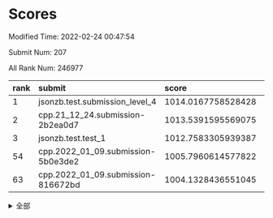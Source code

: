 # Scores

Modified Time: 2022-02-24 00:47:54

Submit Num: 207

All Rank Num: 246977

| rank |               submit               |       score        |       sigma        | pk_num |
| :--- | :--------------------------------- | :----------------- | :----------------- | :----- |
| 1    | jsonzb.test.submission_level_4     | 1014.0167758528428 | 0.8022255397396038 | 4773   |
| 2    | cpp.21_12_24.submission-2b2ea0d7   | 1013.5391595569075 | 0.7685457642448975 | 4775   |
| 3    | jsonzb.test.test_1                 | 1012.7583305939387 | 0.8006156312489348 | 4763   |
| 54   | cpp.2022_01_09.submission-5b0e3de2 | 1005.7960614577822 | 0.7154186749704726 | 4770   |
| 63   | cpp.2022_01_09.submission-816672bd | 1004.1328436551045 | 0.7090403885704503 | 4770   |


<details>
<summary>全部</summary>

| rank |                 submit                 |       score        |       sigma        | pk_num |
| :--- | :------------------------------------- | :----------------- | :----------------- | :----- |
| 1    | jsonzb.test.submission_level_4         | 1014.0167758528428 | 0.8022255397396038 | 4773   |
| 2    | cpp.21_12_24.submission-2b2ea0d7       | 1013.5391595569075 | 0.7685457642448975 | 4775   |
| 3    | jsonzb.test.test_1                     | 1012.7583305939387 | 0.8006156312489348 | 4763   |
| 4    | gobigger.level_3.submission_level_3_8  | 1012.2253903649563 | 0.7863878131547093 | 4771   |
| 5    | gobigger.level_3.submission_level_3_39 | 1011.9666387647075 | 0.7802597866106893 | 4770   |
| 6    | gobigger.level_3.submission_level_3_24 | 1011.6897911904553 | 0.7848737016649149 | 4772   |
| 7    | gobigger.level_3.submission_level_3_14 | 1011.3437555998611 | 0.7569682127075061 | 4775   |
| 8    | gobigger.level_3.submission_level_3_25 | 1011.1557694697195 | 0.7718358737134315 | 4776   |
| 9    | gobigger.level_3.submission_level_3_36 | 1011.0313116163798 | 0.7616827648485107 | 4778   |
| 10   | gobigger.level_3.submission_level_3_34 | 1010.9239834694774 | 0.7669536995595936 | 4774   |
| 11   | gobigger.level_3.submission_level_3_21 | 1010.8937078441259 | 0.7782412270941512 | 4771   |
| 12   | gobigger.level_3.submission_level_3_48 | 1010.659291183644  | 0.7860782368148281 | 4773   |
| 13   | gobigger.level_3.submission_level_3_1  | 1010.5885963194006 | 0.7511719770916182 | 4778   |
| 14   | gobigger.level_3.submission_level_3_11 | 1010.5807224333387 | 0.7788107122563702 | 4773   |
| 15   | gobigger.level_3.submission_level_3_32 | 1010.4004374637249 | 0.7600021823319759 | 4769   |
| 16   | gobigger.level_3.submission_level_3_18 | 1010.3565529457794 | 0.7664796323131522 | 4772   |
| 17   | gobigger.level_3.submission_level_3_30 | 1010.3555745549749 | 0.7572181380340888 | 4770   |
| 18   | gobigger.level_3.submission_level_3_20 | 1010.3503024921628 | 0.7597576558056487 | 4773   |
| 19   | gobigger.level_3.submission_level_3_38 | 1010.3126205338026 | 0.7737724577243336 | 4769   |
| 20   | gobigger.level_3.submission_level_3_27 | 1010.1335843120014 | 0.7784249852066382 | 4769   |
| 21   | gobigger.level_3.submission_level_3_41 | 1010.0444395835926 | 0.7464503059605064 | 4770   |
| 22   | gobigger.level_3.submission_level_3_35 | 1010.0308848858521 | 0.7729430879822997 | 4772   |
| 23   | gobigger.level_3.submission_level_3_31 | 1010.0088428779812 | 0.7646781597458969 | 4774   |
| 24   | gobigger.level_3.submission_level_3_26 | 1009.9552118412342 | 0.7682794659766727 | 4775   |
| 25   | gobigger.level_3.submission_level_3_47 | 1009.8838599247263 | 0.7656257234539839 | 4772   |
| 26   | gobigger.level_3.submission_level_3_40 | 1009.8473595438539 | 0.7509810740540136 | 4776   |
| 27   | gobigger.level_3.submission_level_3_4  | 1009.8076262472056 | 0.7496616267197438 | 4771   |
| 28   | gobigger.level_3.submission_level_3_9  | 1009.790167994118  | 0.7415801568778463 | 4773   |
| 29   | gobigger.level_3.submission_level_3_42 | 1009.7615892700592 | 0.7748523405370715 | 4774   |
| 30   | gobigger.level_3.submission_level_3_37 | 1009.6615665609871 | 0.7428126838677812 | 4769   |
| 31   | gobigger.level_3.submission_level_3_13 | 1009.605857409469  | 0.7565577583613057 | 4774   |
| 32   | gobigger.level_3.submission_level_3_22 | 1009.4638742439971 | 0.7474287650145501 | 4775   |
| 33   | gobigger.level_3.submission_level_3_6  | 1009.3974869715026 | 0.767746221657843  | 4772   |
| 34   | gobigger.level_3.submission_level_3_10 | 1009.3497168031357 | 0.7641722894130039 | 4769   |
| 35   | gobigger.level_3.submission_level_3_0  | 1009.3033550635188 | 0.744146497185073  | 4774   |
| 36   | gobigger.level_3.submission_level_3_15 | 1009.2324485291679 | 0.7446592347584345 | 4773   |
| 37   | gobigger.level_3.submission_level_3_3  | 1009.2271857195791 | 0.7378025493542828 | 4770   |
| 38   | gobigger.level_3.submission_level_3_16 | 1009.2174856014701 | 0.7455098110138941 | 4774   |
| 39   | gobigger.level_3.submission_level_3_2  | 1009.204793469684  | 0.7718652263024441 | 4772   |
| 40   | gobigger.level_3.submission_level_3_45 | 1009.2019971419223 | 0.7409312323984065 | 4771   |
| 41   | gobigger.level_3.submission_level_3_7  | 1009.1822937547951 | 0.7616870494327053 | 4774   |
| 42   | gobigger.level_3.submission_level_3_23 | 1009.1719290974709 | 0.7514922015211853 | 4772   |
| 43   | gobigger.level_3.submission_level_3_17 | 1009.1044888726913 | 0.7477895552750997 | 4774   |
| 44   | gobigger.level_3.submission_level_3_46 | 1009.0927844764776 | 0.7430538375613946 | 4767   |
| 45   | gobigger.level_3.submission_level_3_49 | 1009.043926110095  | 0.754921829475392  | 4772   |
| 46   | gobigger.level_3.submission_level_3_43 | 1009.0197598407996 | 0.7440440499044768 | 4776   |
| 47   | gobigger.level_3.submission_level_3_33 | 1008.9248632195297 | 0.7435511604875205 | 4775   |
| 48   | gobigger.level_3.submission_level_3_12 | 1008.6929248299475 | 0.7409634714177784 | 4777   |
| 49   | gobigger.level_3.submission_level_3_28 | 1008.6340366580577 | 0.7324401566381378 | 4776   |
| 50   | gobigger.level_3.submission_level_3_5  | 1008.6331125026953 | 0.7417897928205907 | 4776   |
| 51   | gobigger.level_3.submission_level_3_29 | 1008.3900042588341 | 0.7432599596131813 | 4770   |
| 52   | gobigger.level_3.submission_level_3_44 | 1008.3839437849236 | 0.7444237427182749 | 4775   |
| 53   | gobigger.level_3.submission_level_3_19 | 1008.2732693708633 | 0.73639248175063   | 4773   |
| 54   | cpp.2022_01_09.submission-5b0e3de2     | 1005.7960614577822 | 0.7154186749704726 | 4770   |
| 55   | gobigger.level_1.submission_level_1_26 | 1004.9064475038441 | 0.7236664040064866 | 4774   |
| 56   | gobigger.level_1.submission_level_1_13 | 1004.7750668944675 | 0.7268274391207329 | 4772   |
| 57   | gobigger.level_1.submission_level_1_33 | 1004.7335783302211 | 0.7328558606292649 | 4774   |
| 58   | gobigger.level_1.submission_level_1_23 | 1004.5660986357706 | 0.7300772979497123 | 4772   |
| 59   | gobigger.level_1.submission_level_1_0  | 1004.2592292839634 | 0.7051311297810705 | 4773   |
| 60   | gobigger.level_1.submission_level_1_28 | 1004.2284183731323 | 0.7053872125963498 | 4773   |
| 61   | gobigger.level_1.submission_level_1_43 | 1004.1484967597802 | 0.7099806802243079 | 4772   |
| 62   | gobigger.level_1.submission_level_1_25 | 1004.1335264747619 | 0.7275664268483277 | 4774   |
| 63   | cpp.2022_01_09.submission-816672bd     | 1004.1328436551045 | 0.7090403885704503 | 4770   |
| 64   | gobigger.level_1.submission_level_1_8  | 1003.9767459241201 | 0.7175881937708872 | 4779   |
| 65   | gobigger.level_1.submission_level_1_5  | 1003.9765990692777 | 0.7235056931394999 | 4776   |
| 66   | gobigger.level_1.submission_level_1_3  | 1003.9716992001577 | 0.7257053502756194 | 4768   |
| 67   | gobigger.level_1.submission_level_1_4  | 1003.9310783527477 | 0.7185365902339563 | 4777   |
| 68   | gobigger.level_1.submission_level_1_2  | 1003.8909878679585 | 0.7127764191246454 | 4773   |
| 69   | gobigger.level_1.submission_level_1_20 | 1003.8229260141658 | 0.7287670893643323 | 4769   |
| 70   | gobigger.level_1.submission_level_1_21 | 1003.7047379474724 | 0.7307056843968255 | 4773   |
| 71   | gobigger.level_1.submission_level_1_31 | 1003.7041212583825 | 0.708854399675202  | 4771   |
| 72   | gobigger.level_1.submission_level_1_38 | 1003.6683097901445 | 0.721022164795945  | 4773   |
| 73   | gobigger.level_1.submission_level_1_48 | 1003.6491713714495 | 0.7047129400108165 | 4769   |
| 74   | gobigger.level_1.submission_level_1_16 | 1003.5556109572586 | 0.7163518425575073 | 4771   |
| 75   | gobigger.level_1.submission_level_1_6  | 1003.5554547539894 | 0.7250522677573061 | 4773   |
| 76   | gobigger.level_1.submission_level_1_27 | 1003.5369582497722 | 0.7067290237678062 | 4771   |
| 77   | gobigger.level_1.submission_level_1_39 | 1003.5099157062034 | 0.7144845865499524 | 4774   |
| 78   | gobigger.level_1.submission_level_1_44 | 1003.4618889058419 | 0.7130523055111381 | 4773   |
| 79   | gobigger.level_1.submission_level_1_14 | 1003.4123180567435 | 0.7074257937953587 | 4770   |
| 80   | gobigger.level_1.submission_level_1_17 | 1003.3788851620407 | 0.716478321869089  | 4770   |
| 81   | gobigger.level_1.submission_level_1_22 | 1003.3004654168429 | 0.7050753565791832 | 4774   |
| 82   | gobigger.level_1.submission_level_1_47 | 1003.2999651357129 | 0.7139173235423143 | 4767   |
| 83   | gobigger.level_1.submission_level_1_29 | 1003.2985466834373 | 0.7185637478209789 | 4773   |
| 84   | gobigger.level_1.submission_level_1_11 | 1003.2883797838385 | 0.7137664739495937 | 4773   |
| 85   | gobigger.level_1.submission_level_1_1  | 1003.2863969691613 | 0.7161064563931627 | 4773   |
| 86   | gobigger.level_1.submission_level_1_46 | 1003.1805363321713 | 0.7171791471968185 | 4776   |
| 87   | gobigger.level_1.submission_level_1_7  | 1003.0851266439021 | 0.7223939070338774 | 4773   |
| 88   | gobigger.level_1.submission_level_1_24 | 1003.0743079693304 | 0.7190431603541879 | 4775   |
| 89   | gobigger.level_1.submission_level_1_35 | 1003.0169353774332 | 0.7227859430579547 | 4776   |
| 90   | gobigger.level_1.submission_level_1_37 | 1002.9962253355985 | 0.7151320453285935 | 4764   |
| 91   | gobigger.level_1.submission_level_1_41 | 1002.9737669978779 | 0.7151912747693023 | 4776   |
| 92   | gobigger.level_1.submission_level_1_34 | 1002.9126716695965 | 0.7166572775550877 | 4771   |
| 93   | gobigger.level_1.submission_level_1_30 | 1002.8994095117246 | 0.7087124562655255 | 4773   |
| 94   | gobigger.level_1.submission_level_1_10 | 1002.7194234413294 | 0.7036379431870322 | 4778   |
| 95   | gobigger.level_1.submission_level_1_36 | 1002.7098354226168 | 0.71631813779593   | 4771   |
| 96   | gobigger.level_1.submission_level_1_12 | 1002.6668209313116 | 0.7073970162121354 | 4773   |
| 97   | gobigger.level_1.submission_level_1_32 | 1002.5975216195911 | 0.7183559655069767 | 4767   |
| 98   | gobigger.level_1.submission_level_1_18 | 1002.5734327634995 | 0.7079378625165392 | 4775   |
| 99   | gobigger.level_1.submission_level_1_49 | 1002.5696109663013 | 0.7148198901144714 | 4779   |
| 100  | gobigger.level_1.submission_level_1_45 | 1002.4974145610274 | 0.722120497158086  | 4775   |
| 101  | gobigger.level_1.submission_level_1_19 | 1002.4959549678434 | 0.7176706916327132 | 4778   |
| 102  | gobigger.level_1.submission_level_1_15 | 1002.4743180048619 | 0.7164945784348521 | 4774   |
| 103  | gobigger.level_1.submission_level_1_42 | 1002.4029368036587 | 0.7085912420281824 | 4768   |
| 104  | gobigger.level_1.submission_level_1_9  | 1002.1243100026375 | 0.704140306663759  | 4775   |
| 105  | gobigger.level_1.submission_level_1_40 | 1001.5378310912096 | 0.7041219544696713 | 4771   |
| 106  | gobigger.random.submission_random_12   | 997.2050362065828  | 0.6994135784573914 | 4778   |
| 107  | gobigger.random.submission_random_10   | 996.9088325631476  | 0.6978353319127812 | 4770   |
| 108  | gobigger.random.submission_random_40   | 996.8635965597709  | 0.70800785140056   | 4772   |
| 109  | gobigger.random.submission_random_4    | 996.738401200868   | 0.7097371083350014 | 4771   |
| 110  | gobigger.random.submission_random_2    | 996.606801038811   | 0.7126062665204823 | 4770   |
| 111  | gobigger.random.submission_random_25   | 996.5998134599856  | 0.7055119399883535 | 4778   |
| 112  | gobigger.random.submission_random_14   | 996.5738269546621  | 0.7129186329623887 | 4778   |
| 113  | gobigger.random.submission_random_3    | 996.5252323387434  | 0.7044683913992394 | 4775   |
| 114  | gobigger.random.submission_random_27   | 996.5082935689776  | 0.703933775206512  | 4772   |
| 115  | gobigger.random.submission_random_41   | 996.4961368120055  | 0.7106662223533454 | 4774   |
| 116  | gobigger.random.submission_random_17   | 996.4447863079665  | 0.7101382442552452 | 4771   |
| 117  | gobigger.random.submission_random_7    | 996.3973139094783  | 0.706567301760139  | 4769   |
| 118  | gobigger.random.submission_random_39   | 996.3910139350942  | 0.7288755485419837 | 4770   |
| 119  | gobigger.random.submission_random_24   | 996.2624528095804  | 0.7056117608842218 | 4768   |
| 120  | gobigger.random.submission_random_5    | 996.2547469898184  | 0.7060904181346228 | 4768   |
| 121  | gobigger.random.submission_random_13   | 996.2414707666065  | 0.7209964149942579 | 4769   |
| 122  | gobigger.random.submission_random_38   | 996.2340510949995  | 0.7191425594190359 | 4768   |
| 123  | gobigger.random.submission_random_34   | 996.0528967867826  | 0.7147125608783169 | 4771   |
| 124  | gobigger.random.submission_random_15   | 996.0518640009017  | 0.6990503937694108 | 4772   |
| 125  | gobigger.random.submission_random_26   | 996.0217801486373  | 0.7095434912139815 | 4770   |
| 126  | gobigger.random.submission_random_1    | 996.0170827268495  | 0.7137132084929293 | 4776   |
| 127  | gobigger.random.submission_random_22   | 995.9372203105913  | 0.7169687258687795 | 4768   |
| 128  | gobigger.random.submission_random_44   | 995.8916308369229  | 0.7019422887053576 | 4778   |
| 129  | gobigger.random.submission_random_19   | 995.8727916957195  | 0.7188673234094971 | 4771   |
| 130  | gobigger.random.submission_random_28   | 995.8602074910267  | 0.6988455050977067 | 4764   |
| 131  | gobigger.random.submission_random_43   | 995.8407427220993  | 0.7025219061893874 | 4770   |
| 132  | gobigger.random.submission_random_36   | 995.8356095968744  | 0.7171949561361053 | 4778   |
| 133  | gobigger.random.submission_random_23   | 995.8348736731897  | 0.7252998476577419 | 4775   |
| 134  | gobigger.random.submission_random_6    | 995.6770079170507  | 0.7083837950327795 | 4767   |
| 135  | gobigger.random.submission_random_29   | 995.6756374819341  | 0.7224167555500748 | 4771   |
| 136  | gobigger.random.submission_random_21   | 995.6626098204554  | 0.7134182498933077 | 4774   |
| 137  | gobigger.random.submission_random_48   | 995.6189325621091  | 0.7102972698316442 | 4774   |
| 138  | gobigger.random.submission_random_9    | 995.5323364527871  | 0.7189085824534648 | 4778   |
| 139  | gobigger.random.submission_random_42   | 995.495604188585   | 0.7213546534247695 | 4769   |
| 140  | gobigger.random.submission_random_30   | 995.4299091711734  | 0.7052562501522761 | 4770   |
| 141  | gobigger.random.submission_random_32   | 995.2917148172712  | 0.7002057985191019 | 4770   |
| 142  | gobigger.random.submission_random_35   | 995.2636521998088  | 0.7205637709184786 | 4771   |
| 143  | gobigger.random.submission_random_16   | 995.2633608222686  | 0.7178236146308649 | 4770   |
| 144  | gobigger.random.submission_random_37   | 995.2563340660956  | 0.711194703708169  | 4771   |
| 145  | gobigger.random.submission_random_46   | 995.2339289899203  | 0.7181968102085503 | 4778   |
| 146  | gobigger.random.submission_random_31   | 995.1511393264326  | 0.7174984361513129 | 4773   |
| 147  | gobigger.random.submission_random_47   | 995.1361055627353  | 0.718072022690334  | 4776   |
| 148  | gobigger.random.submission_random_45   | 995.1159960699725  | 0.7089898917265736 | 4774   |
| 149  | gobigger.random.submission_random_11   | 995.0647503336453  | 0.7207975180817281 | 4775   |
| 150  | gobigger.random.submission_random_18   | 995.0105798429371  | 0.7420856255732569 | 4777   |
| 151  | gobigger.random.submission_random_0    | 994.7868678613901  | 0.719665639173152  | 4774   |
| 152  | gobigger.random.submission_random_49   | 994.6914606013927  | 0.7282931933836191 | 4774   |
| 153  | gobigger.random.submission_random_33   | 994.6761471149428  | 0.7192315968045834 | 4773   |
| 154  | gobigger.random.submission_random_20   | 994.6634806020114  | 0.7147568431995909 | 4771   |
| 155  | gobigger.random.submission_random_8    | 994.3465852149311  | 0.7271616850526209 | 4773   |
| 156  | gobigger.level_2.submission_level_2_15 | 994.2161817842101  | 0.7348717971974008 | 4769   |
| 157  | gobigger.level_2.submission_level_2_48 | 993.9696737912466  | 0.7210340060654881 | 4773   |
| 158  | gobigger.level_2.submission_level_2_14 | 993.6259886779776  | 0.7204888767978922 | 4773   |
| 159  | gobigger.level_2.submission_level_2_22 | 993.617083562423   | 0.7336583586249454 | 4770   |
| 160  | gobigger.level_2.submission_level_2_28 | 993.5063108923091  | 0.7238598144217746 | 4768   |
| 161  | gobigger.level_2.submission_level_2_32 | 993.4302997247172  | 0.7378365351819596 | 4772   |
| 162  | gobigger.level_2.submission_level_2_0  | 993.3598088003648  | 0.7362007695270542 | 4774   |
| 163  | gobigger.level_2.submission_level_2_23 | 993.3294409685385  | 0.7365119288054597 | 4769   |
| 164  | gobigger.level_2.submission_level_2_27 | 993.3004915732542  | 0.7469216467891232 | 4775   |
| 165  | gobigger.level_2.submission_level_2_17 | 993.2486812572714  | 0.7527298340414396 | 4765   |
| 166  | gobigger.level_2.submission_level_2_9  | 993.2056031339733  | 0.7331017670109817 | 4767   |
| 167  | gobigger.level_2.submission_level_2_49 | 993.1338805110795  | 0.731374733979415  | 4774   |
| 168  | gobigger.level_2.submission_level_2_36 | 993.0102033343761  | 0.7527723035330194 | 4777   |
| 169  | gobigger.level_2.submission_level_2_37 | 992.9774861289928  | 0.7437213225899986 | 4773   |
| 170  | gobigger.level_2.submission_level_2_8  | 992.9339881878464  | 0.7191278910628917 | 4772   |
| 171  | gobigger.level_2.submission_level_2_21 | 992.9104866817908  | 0.7454611680294922 | 4771   |
| 172  | gobigger.level_2.submission_level_2_19 | 992.734486064584   | 0.7548521678853196 | 4775   |
| 173  | gobigger.level_2.submission_level_2_12 | 992.6582934428596  | 0.7409511293137542 | 4771   |
| 174  | gobigger.level_2.submission_level_2_47 | 992.6308335972494  | 0.7331573454346554 | 4773   |
| 175  | gobigger.level_2.submission_level_2_39 | 992.5998686352667  | 0.7386636178302598 | 4768   |
| 176  | gobigger.level_2.submission_level_2_26 | 992.5443890799875  | 0.7569716126989795 | 4776   |
| 177  | gobigger.level_2.submission_level_2_45 | 992.5222232310143  | 0.7442013040562043 | 4771   |
| 178  | gobigger.level_2.submission_level_2_10 | 992.4563245421355  | 0.7372037529543216 | 4774   |
| 179  | gobigger.level_2.submission_level_2_41 | 992.385637287544   | 0.7448346783642449 | 4764   |
| 180  | gobigger.level_2.submission_level_2_20 | 992.3556904929507  | 0.7408974513742375 | 4773   |
| 181  | gobigger.level_2.submission_level_2_42 | 992.3174626907088  | 0.723727464085827  | 4776   |
| 182  | gobigger.level_2.submission_level_2_30 | 992.3015896233475  | 0.7357075953602992 | 4767   |
| 183  | gobigger.level_2.submission_level_2_18 | 992.2277602094655  | 0.7349889706738828 | 4772   |
| 184  | gobigger.level_2.submission_level_2_25 | 992.0154693202952  | 0.7413410143758586 | 4775   |
| 185  | gobigger.level_2.submission_level_2_4  | 991.962449373368   | 0.752360957600108  | 4773   |
| 186  | gobigger.level_2.submission_level_2_46 | 991.9543192890246  | 0.7544803838240659 | 4773   |
| 187  | gobigger.level_2.submission_level_2_35 | 991.9126000890885  | 0.7392317042617941 | 4775   |
| 188  | gobigger.level_2.submission_level_2_11 | 991.8743547760505  | 0.7383628138090704 | 4775   |
| 189  | gobigger.level_2.submission_level_2_1  | 991.8725707679731  | 0.7389954119856457 | 4774   |
| 190  | gobigger.level_2.submission_level_2_13 | 991.8665950200801  | 0.7495897305904732 | 4773   |
| 191  | gobigger.level_2.submission_level_2_31 | 991.7171352032541  | 0.7602902420209852 | 4773   |
| 192  | gobigger.level_2.submission_level_2_44 | 991.6692137392648  | 0.7404366685900436 | 4768   |
| 193  | gobigger.level_2.submission_level_2_3  | 991.6435754341492  | 0.7598587871574175 | 4772   |
| 194  | gobigger.level_2.submission_level_2_43 | 991.5096333603925  | 0.7522507317951282 | 4774   |
| 195  | gobigger.level_2.submission_level_2_40 | 991.4282748793236  | 0.7727731028421692 | 4771   |
| 196  | gobigger.level_2.submission_level_2_29 | 991.4131289162698  | 0.7555804506347569 | 4774   |
| 197  | gobigger.level_2.submission_level_2_16 | 991.4105688689311  | 0.7336569124609941 | 4775   |
| 198  | gobigger.level_2.submission_level_2_38 | 991.364549556518   | 0.7666812779432209 | 4768   |
| 199  | gobigger.level_2.submission_level_2_7  | 991.3351186711525  | 0.7528463025867934 | 4772   |
| 200  | gobigger.level_2.submission_level_2_24 | 991.2701357148     | 0.7665463209575774 | 4774   |
| 201  | gobigger.level_2.submission_level_2_6  | 990.9765921991292  | 0.7424405848530341 | 4776   |
| 202  | gobigger.level_2.submission_level_2_34 | 990.8005152827088  | 0.7459611286363542 | 4775   |
| 203  | gobigger.level_2.submission_level_2_5  | 990.5888839941235  | 0.7463449640474663 | 4776   |
| 204  | gobigger.level_2.submission_level_2_33 | 989.8117717893401  | 0.7685831861881399 | 4771   |
| 205  | gobigger.level_2.submission_level_2_2  | 989.0581125195407  | 0.7820257075371772 | 4772   |
| 206  | gobigger.none.submission_none_0        | 976.8147211861614  | 1.351776324257484  | 4779   |
| 207  | gobigger.none.submission_none_1        | 976.6635048665851  | 1.3798891266376117 | 4771   |

</details>